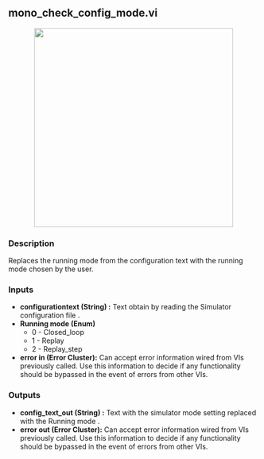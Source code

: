 ## mono_check_config_mode.vi
<p align="center">
<img src="https://github.com/monoDriveIO/client/raw/master/WikiPhotos/LV_client/simulator/monoDrive_lvlib_mono__check__config__modec.png" 
width="400"  />
</p>

### Description
Replaces the running mode from the configuration text with the running mode  chosen by the user.

### Inputs

- **configurationtext (String) :** Text obtain by reading the Simulator configuration file .
- **Running mode (Enum)** 
    * 0 - Closed_loop 
    * 1 - Replay
    * 2 - Replay_step 
- **error in (Error Cluster):** Can accept error information wired from VIs previously called. Use this information to decide if any functionality should be bypassed in the event of errors from other VIs.


### Outputs

- **config_text_out (String) :** Text with the simulator mode setting replaced with the Running mode .
- **error out (Error Cluster):** Can accept error information wired from VIs previously called. Use this information to decide if any functionality should be bypassed in the event of errors from other VIs.
